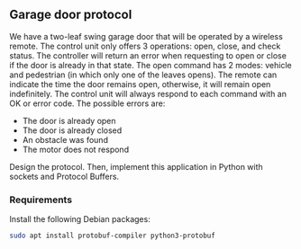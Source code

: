 ## Garage door protocol
We have a two-leaf swing garage door that will be operated by a wireless remote. The control unit only offers 3 operations: open, close, and check status. The controller will return an error when requesting to open or close if the door is already in that state.
The open command has 2 modes: vehicle and pedestrian (in which only one of the leaves opens). The remote can indicate the time the door remains open, otherwise, it will remain open indefinitely.
The control unit will always respond to each command with an OK or error code. The possible errors are:

- The door is already open
- The door is already closed
- An obstacle was found
- The motor does not respond

Design the protocol. Then, implement this application in Python with sockets and Protocol Buffers.

### Requirements
Install the following Debian packages:
```bash
sudo apt install protobuf-compiler python3-protobuf
```
